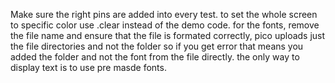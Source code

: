 Make sure the right pins are added into every test. 
to set the whole screen to specific color use .clear instead of the demo code. 
for the fonts, remove the file name and ensure that the file is formated correctly, pico uploads just the file directories and not the folder so if you get error that means you added the folder and not the font from the file directly. 
the only way to display text is to use pre masde fonts. 
